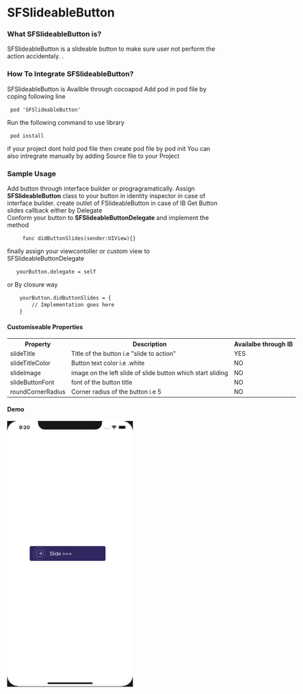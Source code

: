 # SFSlideableButton
### What SFSlideableButton is?
SFSlideableButton is a slideable button to make sure user not perform the action accidentaly. .
### How To Integrate SFSlideableButton?
  SFSlideableButton is Availble through cocoapod
  Add pod in pod file by coping following line 
     
     pod 'SFSlideableButton' 
  Run the following command to use library
    
     pod install
  if your project dont hold pod file then create pod file by pod init
   You can also intregrate manually by adding Source file to your Project
   
 ### Sample Usage
 Add button through interface builder or progragramatically. 
 Assign  <b>SFSlideableButton</b> class to your button  in identity inspector in case of interface builder.
 create outlet of FSlideableButton in case of IB 
 Get Button slides callback either by Delegate <br>
 Conform your button to  <b>SFSlideableButtonDelegate</b> and implement the method 
         
         func didButtonSlides(sender:UIView){}
  
  finally  assign your viewcontoller or custom view to SFSlideableButtonDelegate
   
       yourButton.delegate = self
    
  or By closure way 
       
        yourButton.didButtonSlides = {
            // Implementation goes here
        }
  
       
 
  
  
 #### Customiseable Properties
 
   <table style="width:400%">
  <tr>
    <th>Property</th>
    <th>Description</th>
    <th>Availalbe through IB</th>
  </tr>
  <tr>
    <td>slideTitle</td>
    <td>Title of the button i.e "slide to action"</td>
    <td>YES</td>
  </tr>
  <tr>
    <td>slideTitleColor</td>
    <td>Button text color i.e .white</td>
    <td>NO</td>
  </tr>
  <tr>
    <td>slideImage</td>
    <td>image on the left slide of slide button which start sliding</td>
    <td>NO</td>
  </tr>
  <tr>
    <td>slideButtonFont</td>
    <td>font of the button title</td>
    <td>NO</td>
  </tr>
  <tr>
    <td>roundCornerRadius</td>
    <td>Corner radius of the button i.e 5</td>
    <td>NO</td>
  </tr>
</table>
        
 #### Demo 
 
 <img width="293.76" height="620.16"
src="https://github.com/SaifullahIlyas/OutPutFiles/blob/master/SFSlideableButton/ezgif.com-gif-maker.gif">
</img>
 


